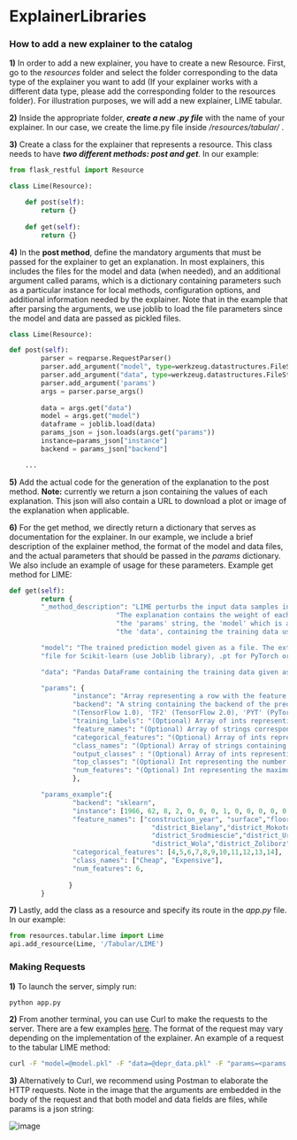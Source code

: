 # ExplainerLibraries

### How to add a new explainer to the catalog

**1)**	In order to add a new explainer, you have to create a new Resource. First, go to the _resources_ folder and select the folder corresponding to the data type of the explainer you want to add (If your explainer works with a different data type, please add the corresponding folder to the resources folder). For illustration purposes, we will add a new explainer, LIME tabular.

**2)**	Inside the appropriate folder, ***create a new .py file*** with the name of your explainer. In our case, we create the lime.py file  inside _/resources/tabular/_ .

**3)**	Create a class for the explainer that represents a resource. This class needs to have ***two different methods: post and get***. In our example:

```python
from flask_restful import Resource

class Lime(Resource):

	def post(self):
		return {}
		
	def get(self):
		return {}
```
**4)**	In the **post method**, define the mandatory arguments that must be passed for the explainer to get an explanation. In most explainers, this includes the files for the model and data (when needed), and an additional argument called params, which is a dictionary containing parameters such as a particular instance for local methods, configuration options, and additional information needed by the explainer. Note that in the example that after parsing the arguments, we use joblib to load the file parameters since the model and data are passed as pickled files.

```python	
class Lime(Resource):

def post(self):
        parser = reqparse.RequestParser()
        parser.add_argument("model", type=werkzeug.datastructures.FileStorage, location='files')
        parser.add_argument("data", type=werkzeug.datastructures.FileStorage, location='files')
        parser.add_argument('params')
        args = parser.parse_args()
        
        data = args.get("data")
        model = args.get("model")
        dataframe = joblib.load(data)
        params_json = json.loads(args.get("params"))
        instance=params_json["instance"]
        backend = params_json["backend"]

	...
```
**5)** Add the actual code for the generation of the explanation to the post method. **Note:** currently we return a json containing the values of each explanation. This json will also contain a URL to download a plot or image of the explanation when applicable.

**6)** For the get method, we directly return a dictionary that serves as documentation for the explainer. In our example, we include a brief description of the explainer method, the format of the model and data files, and the actual parameters that should be passed in the _params_ dictionary. We also include an example of usage for these parameters. Example get method for LIME:

```python
def get(self):
        return {
        "_method_description": "LIME perturbs the input data samples in order to train a simple model that approximates the prediction for the given instance and similar ones. "
                           "The explanation contains the weight of each attribute to the prediction value. Requires 3 arguments: " 
                           "the 'params' string, the 'model' which is a file containing the trained model, and " 
                           "the 'data', containing the training data used for the model. These arguments are described below.",

        "model": "The trained prediction model given as a file. The extension must match the backend being used i.e.  a .pkl " 
        "file for Scikit-learn (use Joblib library), .pt for PyTorch or .h5 for TensorFlow models.",

        "data": "Pandas DataFrame containing the training data given as a .pkl file (use Joblib library). The target class must be the last column of the DataFrame",

        "params": { 
                "instance": "Array representing a row with the feature values of an instance not including the target class.",
                "backend": "A string containing the backend of the prediction model. The supported values are: 'sklearn' (Scikit-learn), 'TF1' "
                "(TensorFlow 1.0), 'TF2' (TensorFlow 2.0), 'PYT' (PyTorch).",
                "training_labels": "(Optional) Array of ints representing labels for training data.",
                "feature_names": "(Optional) Array of strings corresponding to the columns in the training data. ", #MIGH DELETE IN FUTURE VERSIONS
                "categorical_features": "(Optional) Array of ints representing the indexes of the categorical columns. Columns not included here will be considered continuous.",
                "class_names": "(Optional) Array of strings containing the names of the possible classes.",
                "output_classes" : "(Optional) Array of ints representing the classes to be explained.",
                "top_classes": "(Optional) Int representing the number of classes with the highest prediction probablity to be explained.",
                "num_features": "(Optional) Int representing the maximum number of features to be included in the explanation."
                },

        "params_example":{
                "backend": "sklearn",
                "instance": [1966, 62, 8, 2, 0, 0, 0, 1, 0, 0, 0, 0, 0, 0],
                "feature_names": ["construction_year", "surface","floor","no_rooms","district_Bemowo",
                                    "district_Bielany","district_Mokotow","district_Ochota","district_Praga",
                                    "district_Srodmiescie","district_Ursus","district_Ursus","district_Ursynow",
                                    "district_Wola","district_Zoliborz"],
                "categorical_features": [4,5,6,7,8,9,10,11,12,13,14],
                "class_names": ["Cheap", "Expensive"],
                "num_features": 6,
    
               }
        }
```
**7)** Lastly, add the class as a resource and specify its route in the _app.py_ file. In our example:

```python
from resources.tabular.lime import Lime
api.add_resource(Lime, '/Tabular/LIME')
```

### Making Requests

**1)** To launch the server, simply run:
```cmd
python app.py
```

**2)** From another terminal, you can use Curl to make the requests to the server. There are a few examples [here](https://github.com/isee4xai/ExplainerLibraries/blob/15ebd1f481703e3f318b70776bc2fc859b96c490/examples/Tabular/example_curl_commands.docx). The format of the request may vary depending on the implementation of the explainer. An example of a request to the tabular LIME method:
```cmd
curl -F "model=@model.pkl" -F "data=@depr_data.pkl" -F "params=<params.json" http://localhost:5000/Tabular/LIME
```
**3)** Alternatively to Curl, we recommend using Postman to elaborate the HTTP requests. Note in the image that the arguments are embedded in the body of the request and that both model and data fields are files, while params is a json string:

![image](https://user-images.githubusercontent.com/71895708/156750773-ac9fa2b1-7fd3-41b2-99df-044591099147.png)

